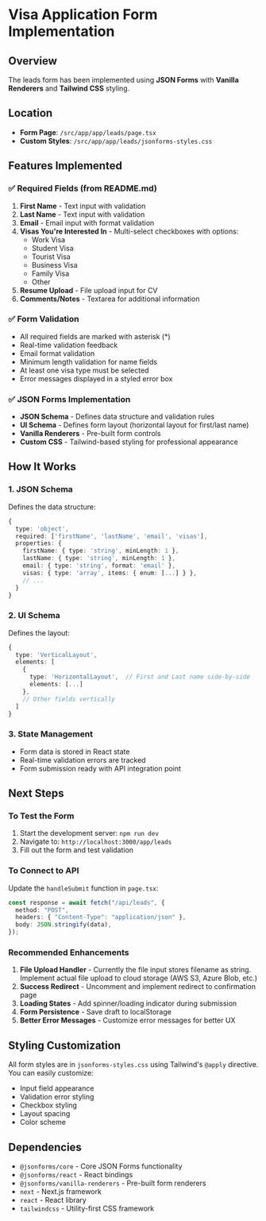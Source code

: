 # Visa Application Form Implementation

## Overview

The leads form has been implemented using **JSON Forms** with **Vanilla Renderers** and **Tailwind CSS** styling.

## Location

- **Form Page**: `/src/app/app/leads/page.tsx`
- **Custom Styles**: `/src/app/app/leads/jsonforms-styles.css`

## Features Implemented

### ✅ Required Fields (from README.md)

1. **First Name** - Text input with validation
2. **Last Name** - Text input with validation
3. **Email** - Email input with format validation
4. **Visas You're Interested In** - Multi-select checkboxes with options:
   - Work Visa
   - Student Visa
   - Tourist Visa
   - Business Visa
   - Family Visa
   - Other
5. **Resume Upload** - File upload input for CV
6. **Comments/Notes** - Textarea for additional information

### ✅ Form Validation

- All required fields are marked with asterisk (\*)
- Real-time validation feedback
- Email format validation
- Minimum length validation for name fields
- At least one visa type must be selected
- Error messages displayed in a styled error box

### ✅ JSON Forms Implementation

- **JSON Schema** - Defines data structure and validation rules
- **UI Schema** - Defines form layout (horizontal layout for first/last name)
- **Vanilla Renderers** - Pre-built form controls
- **Custom CSS** - Tailwind-based styling for professional appearance

## How It Works

### 1. JSON Schema

Defines the data structure:

```typescript
{
  type: 'object',
  required: ['firstName', 'lastName', 'email', 'visas'],
  properties: {
    firstName: { type: 'string', minLength: 1 },
    lastName: { type: 'string', minLength: 1 },
    email: { type: 'string', format: 'email' },
    visas: { type: 'array', items: { enum: [...] } },
    // ...
  }
}
```

### 2. UI Schema

Defines the layout:

```typescript
{
  type: 'VerticalLayout',
  elements: [
    {
      type: 'HorizontalLayout',  // First and Last name side-by-side
      elements: [...]
    },
    // Other fields vertically
  ]
}
```

### 3. State Management

- Form data is stored in React state
- Real-time validation errors are tracked
- Form submission ready with API integration point

## Next Steps

### To Test the Form

1. Start the development server: `npm run dev`
2. Navigate to: `http://localhost:3000/app/leads`
3. Fill out the form and test validation

### To Connect to API

Update the `handleSubmit` function in `page.tsx`:

```typescript
const response = await fetch("/api/leads", {
  method: "POST",
  headers: { "Content-Type": "application/json" },
  body: JSON.stringify(data),
});
```

### Recommended Enhancements

1. **File Upload Handler** - Currently the file input stores filename as string. Implement actual file upload to cloud storage (AWS S3, Azure Blob, etc.)
2. **Success Redirect** - Uncomment and implement redirect to confirmation page
3. **Loading States** - Add spinner/loading indicator during submission
4. **Form Persistence** - Save draft to localStorage
5. **Better Error Messages** - Customize error messages for better UX

## Styling Customization

All form styles are in `jsonforms-styles.css` using Tailwind's `@apply` directive. You can easily customize:

- Input field appearance
- Validation error styling
- Checkbox styling
- Layout spacing
- Color scheme

## Dependencies

- `@jsonforms/core` - Core JSON Forms functionality
- `@jsonforms/react` - React bindings
- `@jsonforms/vanilla-renderers` - Pre-built form renderers
- `next` - Next.js framework
- `react` - React library
- `tailwindcss` - Utility-first CSS framework
